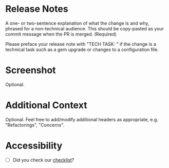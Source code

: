 # Release Notes

A one- or two-sentence explanation of what the change is and why, phrased for a non-technical audience. This should be copy-pasted as your commit message when the PR is merged. (Required)

Please preface your release note with "TECH TASK: " if the change is a technical task such as a gem upgrade or changes to a configuration file.

# Screenshot

Optional.

# Additional Context

Optional. Feel free to add/modify additional headers as appropriate, e.g. "Refactorings", "Concerns".

# Accessibility
- [ ] Did you check our [checklist](https://www.notion.so/txi/Accessibility-checklist-224519b8cbea4a528acaaf5e91c7d09f)?
